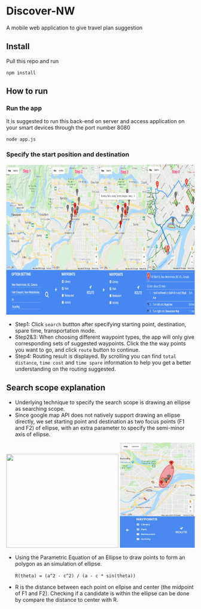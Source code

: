 # Discover-NW
A mobile web application to give travel plan suggestion

## Install
Pull this repo and run

```
npm install
```

## How to run

### Run the app
It is suggested to run this back-end on server and access application on your smart devices through the port number 8080

```
node app.js
```

### Specify the start position and destination
<img src="./demo/demo1.jpg" width="960" height="400" />

* Step1: Click `search` buttton after specifying starting point, destination, spare time, transportation mode.
* Step2&3: When choosing different waypoint types, the app will only give corresponding sets of suggested waypoints. Click the the way points you want to go, and click `route` button to continue.
* Step4: Routing result is displayed. By scrolling you can find `total distance`, `time cost` and `time spare` information to help you get a better understanding on the routing suggested.

## Search scope explanation
* Underlying technique to specify the search scope is drawing an ellipse as searching scope. 
* Since google map API does not natively support drawing an ellipse directly, we set starting point and destination as two focus points (F1 and F2) of ellipse, with an extra parameter to specify the semi-minor axis of ellipse. 

<img src="https://upload.wikimedia.org/wikipedia/commons/9/96/Ellipse-def0.svg" width="300" height="250" /> <img src="./demo/demo2.jpg" width="200" height="280" />

* Using the Parametric Equation of an Ellipse to draw points to form an polygon as an simulation of ellipse.

  ``R(theta) = (a^2 - c^2) / (a - c * sin(theta))``
  
* R is the distance between each point on ellpise and center (the midpoint of F1 and F2). Checking if a candidate is within the ellipse can be done by compare the distance to center with R.

